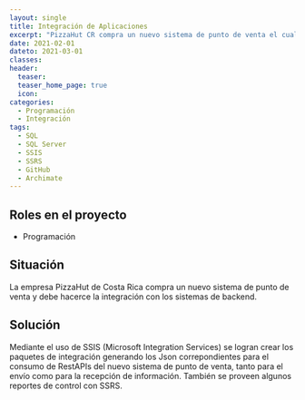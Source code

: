```yaml
---
layout: single
title: Integración de Aplicaciones
excerpt: "PizzaHut CR compra un nuevo sistema de punto de venta el cual debe integrar con lo sistemas de backend."
date: 2021-02-01
dateto: 2021-03-01
classes: 
header: 
  teaser: 
  teaser_home_page: true
  icon: 
categories:
  - Programación
  - Integración
tags:  
  - SQL
  - SQL Server
  - SSIS
  - SSRS
  - GitHub
  - Archimate
---
```


## Roles en el proyecto

- Programación

## Situación

La empresa PizzaHut de Costa Rica compra un nuevo sistema de punto de venta y debe hacerce la integración con los sistemas de backend.

## Solución

Mediante el uso de SSIS (Microsoft Integration Services) se logran crear los paquetes de integración generando los Json correpondientes para el consumo de RestAPIs del nuevo sistema de punto de venta, tanto para el envío como para la recepción de información. También se proveen algunos reportes de control con SSRS.

